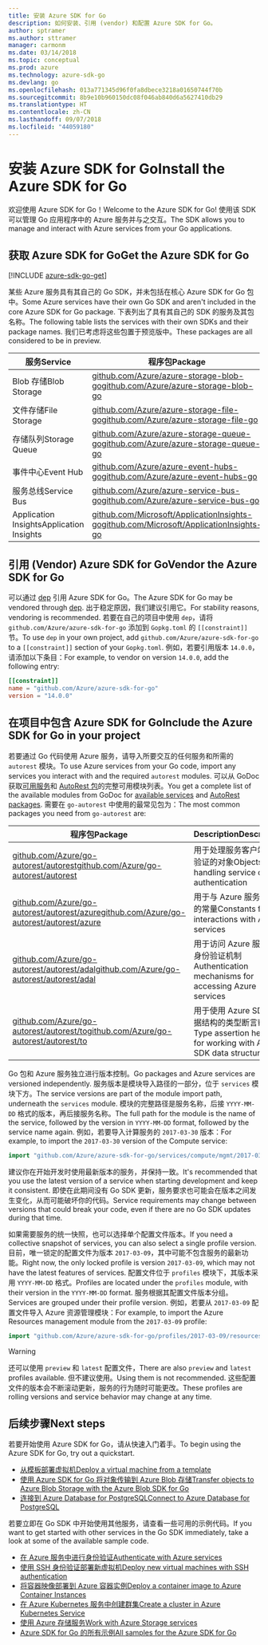 ```yaml
---
title: 安装 Azure SDK for Go
description: 如何安装、引用 (vendor) 和配置 Azure SDK for Go。
author: sptramer
ms.author: sttramer
manager: carmonm
ms.date: 03/14/2018
ms.topic: conceptual
ms.prod: azure
ms.technology: azure-sdk-go
ms.devlang: go
ms.openlocfilehash: 013a771345d96f0fa8dbece3218a01650744f70b
ms.sourcegitcommit: 8b9e10b960150dc08f046ab840d6a5627410db29
ms.translationtype: HT
ms.contentlocale: zh-CN
ms.lasthandoff: 09/07/2018
ms.locfileid: "44059180"
---
```

# <a name="install-the-azure-sdk-for-go"></a><span data-ttu-id="7eb12-103">安装 Azure SDK for Go</span><span class="sxs-lookup"><span data-stu-id="7eb12-103">Install the Azure SDK for Go</span></span>

<span data-ttu-id="7eb12-104">欢迎使用 Azure SDK for Go！</span><span class="sxs-lookup"><span data-stu-id="7eb12-104">Welcome to the Azure SDK for Go!</span></span> <span data-ttu-id="7eb12-105">使用该 SDK 可以管理 Go 应用程序中的 Azure 服务并与之交互。</span><span class="sxs-lookup"><span data-stu-id="7eb12-105">The SDK allows you to manage and interact with Azure services from your Go applications.</span></span>

## <a name="get-the-azure-sdk-for-go"></a><span data-ttu-id="7eb12-106">获取 Azure SDK for Go</span><span class="sxs-lookup"><span data-stu-id="7eb12-106">Get the Azure SDK for Go</span></span>

[!INCLUDE [azure-sdk-go-get](includes/azure-sdk-go-get.md)]

<span data-ttu-id="7eb12-107">某些 Azure 服务具有其自己的 Go SDK，并未包括在核心 Azure SDK for Go 包中。</span><span class="sxs-lookup"><span data-stu-id="7eb12-107">Some Azure services have their own Go SDK and aren't included in the core Azure SDK for Go package.</span></span> <span data-ttu-id="7eb12-108">下表列出了具有其自己的 SDK 的服务及其包名称。</span><span class="sxs-lookup"><span data-stu-id="7eb12-108">The following table lists the services with their own SDKs and their package names.</span></span> <span data-ttu-id="7eb12-109">我们已考虑将这些包置于预览版中。</span><span class="sxs-lookup"><span data-stu-id="7eb12-109">These packages are all considered to be in preview.</span></span>

| <span data-ttu-id="7eb12-110">服务</span><span class="sxs-lookup"><span data-stu-id="7eb12-110">Service</span></span> | <span data-ttu-id="7eb12-111">程序包</span><span class="sxs-lookup"><span data-stu-id="7eb12-111">Package</span></span> |
|---------|---------|
| <span data-ttu-id="7eb12-112">Blob 存储</span><span class="sxs-lookup"><span data-stu-id="7eb12-112">Blob Storage</span></span> | [<span data-ttu-id="7eb12-113">github.com/Azure/azure-storage-blob-go</span><span class="sxs-lookup"><span data-stu-id="7eb12-113">github.com/Azure/azure-storage-blob-go</span></span>](https://github.com/Azure/azure-storage-blob-go) |
| <span data-ttu-id="7eb12-114">文件存储</span><span class="sxs-lookup"><span data-stu-id="7eb12-114">File Storage</span></span> | [<span data-ttu-id="7eb12-115">github.com/Azure/azure-storage-file-go</span><span class="sxs-lookup"><span data-stu-id="7eb12-115">github.com/Azure/azure-storage-file-go</span></span>](https://github.com/Azure/azure-storage-file-go) |
| <span data-ttu-id="7eb12-116">存储队列</span><span class="sxs-lookup"><span data-stu-id="7eb12-116">Storage Queue</span></span> | [<span data-ttu-id="7eb12-117">github.com/Azure/azure-storage-queue-go</span><span class="sxs-lookup"><span data-stu-id="7eb12-117">github.com/Azure/azure-storage-queue-go</span></span>](https://github.com/Azure/azure-storage-queue-go) |
| <span data-ttu-id="7eb12-118">事件中心</span><span class="sxs-lookup"><span data-stu-id="7eb12-118">Event Hub</span></span> | [<span data-ttu-id="7eb12-119">github.com/Azure/azure-event-hubs-go</span><span class="sxs-lookup"><span data-stu-id="7eb12-119">github.com/Azure/azure-event-hubs-go</span></span>](https://github.com/Azure/azure-event-hubs-go) |
| <span data-ttu-id="7eb12-120">服务总线</span><span class="sxs-lookup"><span data-stu-id="7eb12-120">Service Bus</span></span> | [<span data-ttu-id="7eb12-121">github.com/Azure/azure-service-bus-go</span><span class="sxs-lookup"><span data-stu-id="7eb12-121">github.com/Azure/azure-service-bus-go</span></span>](https://github.com/Azure/azure-service-bus-go) |
| <span data-ttu-id="7eb12-122">Application Insights</span><span class="sxs-lookup"><span data-stu-id="7eb12-122">Application Insights</span></span> | [<span data-ttu-id="7eb12-123">github.com/Microsoft/ApplicationInsights-go</span><span class="sxs-lookup"><span data-stu-id="7eb12-123">github.com/Microsoft/ApplicationInsights-go</span></span>](https://github.com/Microsoft/ApplicationInsights-go) |

## <a name="vendor-the-azure-sdk-for-go"></a><span data-ttu-id="7eb12-124">引用 (Vendor) Azure SDK for Go</span><span class="sxs-lookup"><span data-stu-id="7eb12-124">Vendor the Azure SDK for Go</span></span>

<span data-ttu-id="7eb12-125">可以通过 [dep](https://github.com/golang/dep) 引用 Azure SDK for Go。</span><span class="sxs-lookup"><span data-stu-id="7eb12-125">The Azure SDK for Go may be vendored through [dep](https://github.com/golang/dep).</span></span> <span data-ttu-id="7eb12-126">出于稳定原因，我们建议引用它。</span><span class="sxs-lookup"><span data-stu-id="7eb12-126">For stability reasons, vendoring is recommended.</span></span> <span data-ttu-id="7eb12-127">若要在自己的项目中使用 `dep`，请将 `github.com/Azure/azure-sdk-for-go` 添加到 `Gopkg.toml` 的 `[[constraint]]` 节。</span><span class="sxs-lookup"><span data-stu-id="7eb12-127">To use `dep` in your own project, add `github.com/Azure/azure-sdk-for-go` to a `[[constraint]]` section of your `Gopkg.toml`.</span></span> <span data-ttu-id="7eb12-128">例如，若要引用版本 `14.0.0`，请添加以下条目：</span><span class="sxs-lookup"><span data-stu-id="7eb12-128">For example, to vendor on version `14.0.0`, add the following entry:</span></span>

```toml
[[constraint]]
name = "github.com/Azure/azure-sdk-for-go"
version = "14.0.0"
```

## <a name="include-the-azure-sdk-for-go-in-your-project"></a><span data-ttu-id="7eb12-129">在项目中包含 Azure SDK for Go</span><span class="sxs-lookup"><span data-stu-id="7eb12-129">Include the Azure SDK for Go in your project</span></span>

<span data-ttu-id="7eb12-130">若要通过 Go 代码使用 Azure 服务，请导入所要交互的任何服务和所需的 `autorest` 模块。</span><span class="sxs-lookup"><span data-stu-id="7eb12-130">To use Azure services from your Go code, import any services you interact with and the required `autorest` modules.</span></span>
<span data-ttu-id="7eb12-131">可以从 GoDoc 获取[可用服务](https://godoc.org/github.com/Azure/azure-sdk-for-go)和 [AutoRest 包](https://godoc.org/github.com/Azure/go-autorest)的完整可用模块列表。</span><span class="sxs-lookup"><span data-stu-id="7eb12-131">You get a complete list of the available modules from GoDoc for [available services](https://godoc.org/github.com/Azure/azure-sdk-for-go) and [AutoRest packages](https://godoc.org/github.com/Azure/go-autorest).</span></span> <span data-ttu-id="7eb12-132">需要在 `go-autorest` 中使用的最常见包为：</span><span class="sxs-lookup"><span data-stu-id="7eb12-132">The most common packages you need from `go-autorest` are:</span></span>

| <span data-ttu-id="7eb12-133">程序包</span><span class="sxs-lookup"><span data-stu-id="7eb12-133">Package</span></span> | <span data-ttu-id="7eb12-134">Description</span><span class="sxs-lookup"><span data-stu-id="7eb12-134">Description</span></span> |
|---------|-------------|
| <span data-ttu-id="7eb12-135">[github.com/Azure/go-autorest/autorest][autorest]</span><span class="sxs-lookup"><span data-stu-id="7eb12-135">[github.com/Azure/go-autorest/autorest][autorest]</span></span> | <span data-ttu-id="7eb12-136">用于处理服务客户端身份验证的对象</span><span class="sxs-lookup"><span data-stu-id="7eb12-136">Objects for handling service client authentication</span></span> |
| <span data-ttu-id="7eb12-137">[github.com/Azure/go-autorest/autorest/azure][autorest/azure]</span><span class="sxs-lookup"><span data-stu-id="7eb12-137">[github.com/Azure/go-autorest/autorest/azure][autorest/azure]</span></span> | <span data-ttu-id="7eb12-138">用于与 Azure 服务交互的常量</span><span class="sxs-lookup"><span data-stu-id="7eb12-138">Constants for interactions with Azure services</span></span> |
| <span data-ttu-id="7eb12-139">[github.com/Azure/go-autorest/autorest/adal][autorest/adal]</span><span class="sxs-lookup"><span data-stu-id="7eb12-139">[github.com/Azure/go-autorest/autorest/adal][autorest/adal]</span></span> | <span data-ttu-id="7eb12-140">用于访问 Azure 服务的身份验证机制</span><span class="sxs-lookup"><span data-stu-id="7eb12-140">Authentication mechanisms for accessing Azure services</span></span> |
| <span data-ttu-id="7eb12-141">[github.com/Azure/go-autorest/autorest/to][autorest/to]</span><span class="sxs-lookup"><span data-stu-id="7eb12-141">[github.com/Azure/go-autorest/autorest/to][autorest/to]</span></span> | <span data-ttu-id="7eb12-142">用于使用 Azure SDK 数据结构的类型断言帮助器</span><span class="sxs-lookup"><span data-stu-id="7eb12-142">Type assertion helpers for working with Azure SDK data structures</span></span> |

[autorest]: https://godoc.org/github.com/Azure/go-autorest/autorest
[autorest/azure]: https://godoc.org/github.com/Azure/go-autorest/autorest/azure
[autorest/adal]: https://godoc.org/github.com/Azure/go-autorest/autorest/adal
[autorest/to]: https://godoc.org/github.com/Azure/go-autorest/autorest/to

<span data-ttu-id="7eb12-143">Go 包和 Azure 服务独立进行版本控制。</span><span class="sxs-lookup"><span data-stu-id="7eb12-143">Go packages and Azure services are versioned independently.</span></span> <span data-ttu-id="7eb12-144">服务版本是模块导入路径的一部分，位于 `services` 模块下方。</span><span class="sxs-lookup"><span data-stu-id="7eb12-144">The service versions are part of the module import path, underneath the `services` module.</span></span> <span data-ttu-id="7eb12-145">模块的完整路径是服务名称，后接 `YYYY-MM-DD` 格式的版本，再后接服务名称。</span><span class="sxs-lookup"><span data-stu-id="7eb12-145">The full path for the module is the name of the service, followed by the version in `YYYY-MM-DD` format, followed by the service name again.</span></span> <span data-ttu-id="7eb12-146">例如，若要导入计算服务的 `2017-03-30` 版本：</span><span class="sxs-lookup"><span data-stu-id="7eb12-146">For example, to import the `2017-03-30` version of the Compute service:</span></span>

```go
import "github.com/Azure/azure-sdk-for-go/services/compute/mgmt/2017-03-30/compute"
```

<span data-ttu-id="7eb12-147">建议你在开始开发时使用最新版本的服务，并保持一致。</span><span class="sxs-lookup"><span data-stu-id="7eb12-147">It's recommended that you use the latest version of a service when starting development and keep it consistent.</span></span>
<span data-ttu-id="7eb12-148">即使在此期间没有 Go SDK 更新，服务要求也可能会在版本之间发生变化，从而可能破坏你的代码。</span><span class="sxs-lookup"><span data-stu-id="7eb12-148">Service requirements may change between versions that could break your code, even if there are no Go SDK updates during that time.</span></span>

<span data-ttu-id="7eb12-149">如果需要服务的统一快照，也可以选择单个配置文件版本。</span><span class="sxs-lookup"><span data-stu-id="7eb12-149">If you need a collective snapshot of services, you can also select a single profile version.</span></span> <span data-ttu-id="7eb12-150">目前，唯一锁定的配置文件为版本 `2017-03-09`，其中可能不包含服务的最新功能。</span><span class="sxs-lookup"><span data-stu-id="7eb12-150">Right now, the only locked profile is version `2017-03-09`, which may not have the latest features of services.</span></span> <span data-ttu-id="7eb12-151">配置文件位于 `profiles` 模块下，其版本采用 `YYYY-MM-DD` 格式。</span><span class="sxs-lookup"><span data-stu-id="7eb12-151">Profiles are located under the `profiles` module, with their version in the `YYYY-MM-DD` format.</span></span> <span data-ttu-id="7eb12-152">服务根据其配置文件版本分组。</span><span class="sxs-lookup"><span data-stu-id="7eb12-152">Services are grouped under their profile version.</span></span> <span data-ttu-id="7eb12-153">例如，若要从 `2017-03-09` 配置文件导入 Azure 资源管理模块：</span><span class="sxs-lookup"><span data-stu-id="7eb12-153">For example, to import the Azure Resources management module from the `2017-03-09` profile:</span></span>

```go
import "github.com/Azure/azure-sdk-for-go/profiles/2017-03-09/resources/mgmt/resources"
```

> [!WARNING]
> <span data-ttu-id="7eb12-154">还可以使用 `preview` 和 `latest` 配置文件，</span><span class="sxs-lookup"><span data-stu-id="7eb12-154">There are also `preview` and `latest` profiles available.</span></span> <span data-ttu-id="7eb12-155">但不建议使用。</span><span class="sxs-lookup"><span data-stu-id="7eb12-155">Using them is not recommended.</span></span> <span data-ttu-id="7eb12-156">这些配置文件的版本会不断滚动更新，服务的行为随时可能更改。</span><span class="sxs-lookup"><span data-stu-id="7eb12-156">These profiles are rolling versions and service behavior may change at any time.</span></span>

## <a name="next-steps"></a><span data-ttu-id="7eb12-157">后续步骤</span><span class="sxs-lookup"><span data-stu-id="7eb12-157">Next steps</span></span>

<span data-ttu-id="7eb12-158">若要开始使用 Azure SDK for Go，请从快速入门着手。</span><span class="sxs-lookup"><span data-stu-id="7eb12-158">To begin using the Azure SDK for Go, try out a quickstart.</span></span>

* [<span data-ttu-id="7eb12-159">从模板部署虚拟机</span><span class="sxs-lookup"><span data-stu-id="7eb12-159">Deploy a virtual machine from a template</span></span>](azure-sdk-go-qs-vm.md)
* [<span data-ttu-id="7eb12-160">使用 Azure SDK for Go 将对象传输到 Azure Blob 存储</span><span class="sxs-lookup"><span data-stu-id="7eb12-160">Transfer objects to Azure Blob Storage with the Azure Blob SDK for Go</span></span>](/azure/storage/blobs/storage-quickstart-blobs-go?toc=%2fgo%2fazure%2ftoc.json)
* [<span data-ttu-id="7eb12-161">连接到 Azure Database for PostgreSQL</span><span class="sxs-lookup"><span data-stu-id="7eb12-161">Connect to Azure Database for PostgreSQL</span></span>](/azure/postgresql/connect-go?toc=%2fgo%2fazure%2ftoc.json)

<span data-ttu-id="7eb12-162">若要立即在 Go SDK 中开始使用其他服务，请查看一些可用的示例代码。</span><span class="sxs-lookup"><span data-stu-id="7eb12-162">If you want to get started with other services in the Go SDK immediately, take a look at some of the available sample code.</span></span>

* [<span data-ttu-id="7eb12-163">在 Azure 服务中进行身份验证</span><span class="sxs-lookup"><span data-stu-id="7eb12-163">Authenticate with Azure services</span></span>](https://github.com/Azure-Samples/azure-sdk-for-go-samples/tree/master/iam)
* [<span data-ttu-id="7eb12-164">使用 SSH 身份验证部署新虚拟机</span><span class="sxs-lookup"><span data-stu-id="7eb12-164">Deploy new virtual machines with SSH authentication</span></span>](https://github.com/Azure-Samples/azure-sdk-for-go-samples/tree/master/compute)
* [<span data-ttu-id="7eb12-165">将容器映像部署到 Azure 容器实例</span><span class="sxs-lookup"><span data-stu-id="7eb12-165">Deploy a container image to Azure Container Instances</span></span>](https://github.com/Azure-Samples/azure-sdk-for-go-samples/tree/master/containerinstance)
* [<span data-ttu-id="7eb12-166">在 Azure Kubernetes 服务中创建群集</span><span class="sxs-lookup"><span data-stu-id="7eb12-166">Create a cluster in Azure Kubernetes Service</span></span>](https://github.com/Azure-Samples/azure-sdk-for-go-samples/tree/master/containerservice)
* [<span data-ttu-id="7eb12-167">使用 Azure 存储服务</span><span class="sxs-lookup"><span data-stu-id="7eb12-167">Work with Azure Storage services</span></span>](https://github.com/Azure-Samples/azure-sdk-for-go-samples/tree/master/storage)
* [<span data-ttu-id="7eb12-168">Azure SDK for Go 的所有示例</span><span class="sxs-lookup"><span data-stu-id="7eb12-168">All samples for the Azure SDK for Go</span></span>](https://github.com/azure-samples/azure-sdk-for-go-samples)
